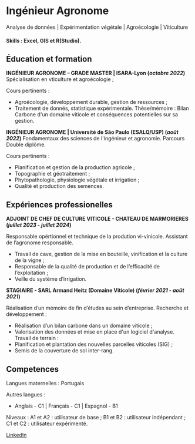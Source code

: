 # Ingénieur Agronome
Analyse de données | Expérimentation végétale | Agroécologie | Viticulture

#### Skills : Excel, GIS et R(Studio).

## Éducation et formation

**INGÉNIEUR AGRONOME – GRADE MASTER | ISARA-Lyon (_octobre 2022_)**
Spécialisation en vticulture et agroécologie ; 

Cours pertinents : 
- Agroécologie, développement durable, gestion de ressources ;
- Traitement de donnés, statistique expérimentale.
Thèse/mémoire : Bilan Carbone d'un domaine viticole et conséquences potentielles sur sa gestion.

**INGÉNIEUR AGRONOME | Université de São Paulo (ESALQ/USP) (_août 2022_)**
Fondamentaux des sciences de l'ingénieur et agronomie. 
Parcours Double diplôme.

Cours pertinents :
- Planification et gestion de la production agricole ;
- Topographie et géotraitement ;
- Phytopathologie, physiologie végétale et irrigation ;
- Qualité et production des semences.

## Expériences professionelles 

**ADJOINT DE CHEF DE CULTURE VITICOLE - CHATEAU DE MARMORIERES (_juillet 2023 - juillet 2024_)**

Responsable opértionnel et technique de la prodution vi-vinicole. 
Assistant de l’agronome responsable.
- Travail de cave, gestion de la mise en bouteille, vinification et la culture de la vigne ;
- Responsable de la qualité de production et de l’efficacité de l’exploitation ;
- Veille du système d’irrigation.

**STAGIAIRE - SARL Armand Heitz (Domaine Viticole) (_février 2021 - août 2021_)**

Réalisation d’un mémoire de fin d’études au sein d’entreprise. 
Recherche et développement : 
- Réalisation d’un bilan carbone dans un domaine viticole ;
- Valorisation des données et mise en place d'un logiciel d'analyse.
Travail de terrain : 
- Planification et plantation des nouvelles parcelles viticoles (SIG) ;
- Semis de la couverture de sol inter-rang.
  
## Competences
Langues maternelles : Portugais

Autres langues : 
- Anglais - C1 | Français - C1 | Espagnol - B1

Niveaux : A1 et A2 : utilisateur de base ; B1 et B2 : utilisateur indépendant ; C1 et C2 : utilisateur expérimenté.

[LinkedIn](https://www.linkedin.com/in/gustavo-gomes-six/)
